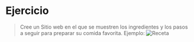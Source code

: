 # **Ejercicio**
> Cree un Sitio web en el que se muestren los ingredientes y los pasos a seguir para preparar su comida favorita. 
> Ejemplo:
> ![Receta](https://github.com/andreiDev1/CursoDesarrolloWeb/blob/main/01-CursoHTML/Clase1/img/receta.png)
